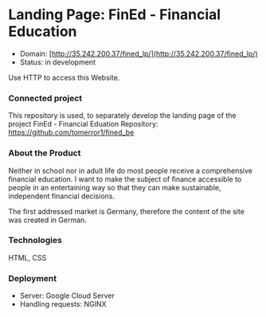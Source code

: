# Landing Page: FinEd - Financial Education 

- Domain: [http://35.242.200.37/fined_lp/](http://35.242.200.37/fined_lp/)
- Status: in development

Use HTTP to access this Website.

### Connected project
This repository is used, to separately develop the landing page of the project FinEd - Financial Eduation
Repository: https://github.com/tomerror1/fined_be

### About the Product
Neither in school nor in adult life do most people receive a comprehensive financial education. I want to make the subject of finance accessible to people in an entertaining way so that they can make sustainable, independent financial decisions.

The first addressed market is Germany, therefore the content of the site was created in German. 

### Technologies
HTML, CSS

### Deployment
- Server: Google Cloud Server
- Handling requests: NGINX 

